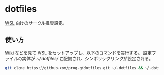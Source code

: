 # dotfiles

[WSL](https://www.microsoft.com/ja-jp/p/ubuntu/9nblggh4msv6) 向けのサークル推奨設定。

## 使い方

[Wiki](https://github.com/prog-g/dotfiles/wiki) などを見て WSL をセットアップし、以下のコマンドを実行する。
設定ファイルの実体が _~/.dotfiles/_ に配備され、シンボリックリンクが設定される。

```sh
git clone https://github.com/prog-g/dotfiles.git ~/.dotfiles && ~/.dotfiles/install.sh
```

